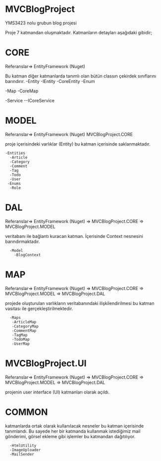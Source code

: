 # MVCBlogProject
YMS3423 nolu grubun blog projesi

Proje 7 katmandan oluşmaktadır. Katmanların detayları aşağıdaki gibidir;
 
# CORE

Referanslar=> EntityFramework (Nuget)

Bu katman diğer katmanlarda tanımlı olan bütün classın çekirdek sınıflarını barındırır.
  -Entity
    -IEntity
    -CoreEntity
    -Enum
    
  -Map
    -CoreMap
    
  -Service
    --ICoreService

# MODEL

 Referanslar=> EntityFramework (Nuget) MVCBlogProject.CORE
 
 proje içerisindeki varlıklar (Entity) bu katman içerisinde saklanmaktadır.
 
    -Entities
      -Article
      -Category
      -Comment
      -Tag
      -Todo
      -User
     -Enums
      -Role
      
 # DAL
 
 Referanslar=> EntityFramework (Nuget) => MVCBlogProject.CORE => MVCBlogProject.MODEL
 
 veritabanı ile bağlantı kuracan katman. İçerisinde Context nesnesini barındırmaktadır.
 
      -Model
        -BlogContext
        
  # MAP
 
 Referanslar=> EntityFramework (Nuget) => MVCBlogProject.CORE => MVCBlogProject.MODEL => MVCBlogProject.DAL
 
 projede oluşturulan varlıkların veritabanındaki ilişkilendirilmesi bu katman vasıtası ile gerçekleştirilmektedir.
 
      -Maps
       -ArticleMap
       -CategoryMap
       -CommentMap
       -TagMap
       -TodoMap
       -UserMap
       
   # MVCBlogProject.UI
   
   Referanslar=> EntityFramework (Nuget) => MVCBlogProject.CORE => MVCBlogProject.MODEL => MVCBlogProject.DAL
   
   projenin user interface (UI) katmanları olarak açıldı.
   
   
  
  # COMMON
  
  katmanlarda ortak olarak kullanılacak nesneler bu katman içerisinde tanımlandı. Bu sayede her bir katmanda kullanmak istediğimiz mail gönderimi, görsel ekleme gibi işlemler bu katmandan dağıtılıyor.
  
      -HtmlUtility
      -ImageUploader
      -MailSender
